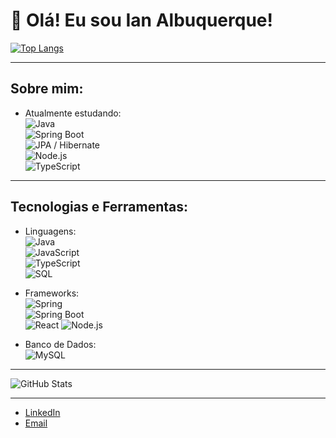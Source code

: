 # 👋 Olá! Eu sou Ian Albuquerque!


[![Top Langs](https://github-readme-stats.vercel.app/api/top-langs/?username=ian960&layout=compact&theme=radical)](https://github.com/anuraghazra/github-readme-stats)

---

## Sobre mim:
-  Atualmente estudando:  
  ![Java](https://img.shields.io/badge/Java-orange?style=flat&logo=java)  
  ![Spring Boot](https://img.shields.io/badge/SpringBoot-6DB33F?style=flat&logo=spring-boot)  
  ![JPA / Hibernate](https://img.shields.io/badge/JPA/Hibernate-blue?style=flat&logo=hibernate)  
  ![Node.js](https://img.shields.io/badge/Node.js-339933?style=flat&logo=node.js)  
  ![TypeScript](https://img.shields.io/badge/TypeScript-007ACC?style=flat&logo=typescript)  

---

##  Tecnologias e Ferramentas:

- Linguagens:  
  ![Java](https://img.shields.io/badge/Java-orange?style=flat&logo=java)  
  ![JavaScript](https://img.shields.io/badge/JavaScript-yellow?style=flat&logo=javascript)  
  ![TypeScript](https://img.shields.io/badge/TypeScript-blue?style=flat&logo=typescript)  
  ![SQL](https://img.shields.io/badge/SQL-lightgrey?style=flat&logo=mysql)

- Frameworks:  
  ![Spring](https://img.shields.io/badge/Spring-6DB33F?style=flat&logo=spring)  
  ![Spring Boot](https://img.shields.io/badge/SpringBoot-6DB33F?style=flat&logo=spring-boot)  
  ![React](https://img.shields.io/badge/React-61DAFB?style=flat&logo=react)
  ![Node.js](https://img.shields.io/badge/Node.js-339933?style=flat&logo=node.js)  


- Banco de Dados:  
  ![MySQL](https://img.shields.io/badge/MySQL-blue?style=flat&logo=mysql)  

---

![GitHub Stats](https://github-readme-stats.vercel.app/api?username=ian960&show_icons=true&theme=radical)

---

- [LinkedIn](https://www.linkedin.com/in/ian-albuquerque-a9a782263/)  
- [Email](mailto:iandevbr@gmail.com)  

